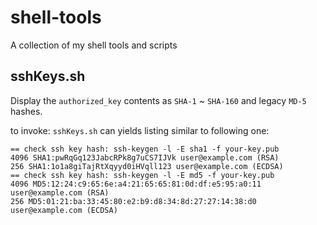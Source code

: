 # shell-tools

A collection of my shell tools and scripts

## sshKeys.sh

Display the `authorized_key` contents as `SHA-1` ~ `SHA-160` and legacy `MD-5` hashes.

to invoke: `sshKeys.sh` can yields listing similar to following one:

```
== check ssh key hash: ssh-keygen -l -E sha1 -f your-key.pub
4096 SHA1:pwRqGq123JabcRPk8g7uCS7IJVk user@example.com (RSA)
256 SHA1:1o1a8giTajRtXqyyd0iHVqll123 user@example.com (ECDSA)
== check ssh key hash: ssh-keygen -l -E md5 -f your-key.pub
4096 MD5:12:24:c9:65:6e:a4:21:65:65:81:0d:df:e5:95:a0:11 user@example.com (RSA)
256 MD5:01:21:ba:33:45:80:e2:b9:d8:34:8d:27:27:14:38:d0 user@example.com (ECDSA)
```

